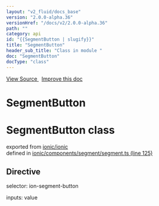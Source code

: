 ```yaml
---
layout: "v2_fluid/docs_base"
version: "2.0.0-alpha.36"
versionHref: "/docs/v2/2.0.0-alpha.36"
path: ""
category: api
id: "{{SegmentButton | slugify}}"
title: "SegmentButton"
header_sub_title: "Class in module "
doc: "SegmentButton"
docType: "class"
---
```



<div class="improve-docs">
  <a href='http://github.com/driftyco/ionic2/tree/master/ionic/components/segment/segment.ts#L124'>
    View Source
  </a>
  &nbsp;
  <a href='http://github.com/driftyco/ionic2/edit/master/ionic/components/segment/segment.ts#L124'>
    Improve this doc
  </a>
</div>




<h1 class="api-title">

  SegmentButton



</h1>







<h1 class="class export">SegmentButton <span class="type">class</span></h1>
<p class="module">exported from <a href='undefined'>ionic/ionic</a><br/>
defined in <a href="https://github.com/driftyco/ionic2/tree/master/ionic/components/segment/segment.ts#L125-L164">ionic/components/segment/segment.ts (line 125)</a>
</p>
<h2>Directive</h2>
  <span>selector: ion-segment-button</span>

  <span>inputs: value</span>



